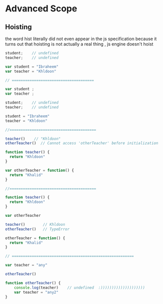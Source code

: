 # Advanced Scope

## Hoisting
the word hist literally did not even appear in the js specification because it turns out that hoisting is not actually a real thing  , js engine doesn't hoist 

```js
student;    // undefined
teacher;    // undefined

var student = "Ibraheem"
var teacher = "Khldoon"

// =====================================

var student ;
var teacher ;

student;    // undefined
teacher;    // undefined

student = "Ibraheem"
teacher = "Khldoon"

//=======================================

teacher()    // "Khldoon"
otherTeacher()  // Cannot access 'otherTeacher' before initialization

function teacher() {
  return "Khldoon"
}

var otherTeacher = function() {
  return "Khalid"
}

//=======================================

function teacher() {
  return "Khldoon"
}

var otherTeacher

teacher()        // Khldoon
otherTeacher()   // TypeError

otherTeacher = function() {
  return "Khalid"
}

// =======================================================

var teacher = "any"

otherTeacher()

function otherTeacher() {
    console.log(teacher)    // undefined  :))))))))))))))))))))
    var teacher = "any2"
}

```




































